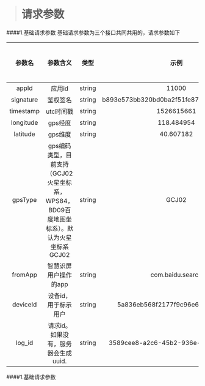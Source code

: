 ># 请求参数


####1.基础请求参数
基础请求参数为三个接口共同共用的，请求参数如下

|参数名|参数含义|类型|示例|是否必须|
|:---:|:---:|:---:|:---:|:---:|
|appId|应用id|string|11000|y|
|signature|鉴权签名|string|b893e573bb320bd0ba2f51fe873cb5a897c9ef46|y|
|timestamp|utc时间戳|string|1526615661|y|
|longitude|gps经度|string|118.484954|y|
|latitude|gps维度|string|40.607182|y|
|gpsType|gps编码类型，目前支持（GCJ02火星坐标系，WPS84，BD09百度地图坐标系）。默认为火星坐标系GCJ02|string|GCJ02|n|
|fromApp|智慧识屏用户操作的app|string|com.baidu.search|n|
|deviceId|设备id，用于标示用户|string|5a836eb568f2177f9c96e6aba4ea3abd|n|
|log_id|请求id。如果没有，服务器会生成uuid.|string|3589cee8-a2c6-45b2-936e-20fc6e3adc0e|n|

####1.基础请求参数
